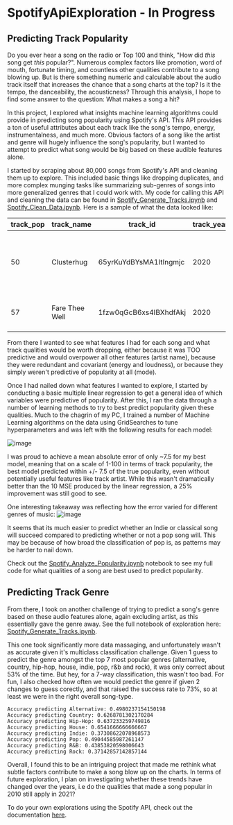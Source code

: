 # SpotifyApiExploration - In Progress

## Predicting Track Popularity
Do you ever hear a song on the radio or Top 100 and think, "How did *this* song get *this* popular?". Numerous complex factors like promotion, word of mouth, fortunate timing, and countless other qualities contribute to a song blowing up. But is there something numeric and calculable about the audio track itself that increases the chance that a song charts at the top? Is it the tempo, the danceability, the acousticness? Through this analysis, I hope to find some answer to the question: What makes a song a hit?

In this project, I explored what insights machine learning algorithms could provide in predicting song popularity using Spotify's API. This API provides a ton of useful attributes about each track like the song's tempo, energy, instrumentalness, and much more. Obvious factors of a song like the artist and genre will hugely influence the song's popularity, but I wanted to attempt to predict what song would be big based on these audible features alone.

I started by scraping about 80,000 songs from Spotify's API and cleaning them up to explore. This included basic things like dropping duplicates, and more complex munging tasks like summarizing sub-genres of songs into more generalized genres that I could work with. My code for calling this API and cleaning the data can be found in [Spotify_Generate_Tracks.ipynb](https://github.com/ekatnic/SpotifyApiExploration/blob/master/Spotify_Generate_Tracks.ipynb) and [Spotify_Clean_Data.ipynb](https://github.com/ekatnic/SpotifyApiExploration/blob/master/Spotify_Clean_Data.ipynb). Here is a sample of what the data looked like:

| track_pop | track_name     | track_id               | track_year | track_spotify_genre | art_name                            | art_id                 | alb_name   | alb_id                 | art_genre                                           | duration_ms | time_signature | key | loudness | energy | speechiness | acousticness | mode | tempo   | valence | danceability | instrumentalness | liveness | genre_words                                         | master_popular_genre |
|-----------|----------------|------------------------|------------|---------------------|-------------------------------------|------------------------|------------|------------------------|-----------------------------------------------------|-------------|----------------|-----|----------|--------|-------------|--------------|------|---------|---------|--------------|------------------|----------|-----------------------------------------------------|----------------------|
| 50        | Clusterhug     | 65yrKuYdBYsMA1ItIngmjc | 2020       | rock                | I DONT KNOW HOW   BUT THEY FOUND ME | 0Raaw7kr1Vzat4ZvHzjsJR | RAZZMATAZZ | 7q8hYYZgsIQCXibLzwiPll | ['alt z', 'indie   pop', 'modern alternative roc... | 192066      | 4              | 0   | -4.067   | 0.837  | 0.052       | 0.00324      | 1    | 121.901 | 0.23    | 0.476        | 0                | 0.105    | {'alt': 1, 'z':   1, 'indie': 1, 'pop': 1, 'mode... | rock                 |
| 57        | Fare Thee Well | 1fzw0qGcB6xs4IBXhdfAkj | 2020       | rock                | Stone Temple   Pilots               | 2UazAtjfzqBF0Nho2awK4z | Perdida    | 27evZfDFySSv4dcje8afMI | ['alternative   metal', 'alternative rock', 'gru... | 261880      | 4              | 7   | -8.709   | 0.371  | 0.0272      | 0.547        | 1    | 66.853  | 0.196   | 0.431        | 0.0154           | 0.0921   | {'alternative':   2, 'metal': 2, 'rock': 4, 'gru... | rock                 |

From there I wanted to see what features I had for each song and what track qualities would be worth dropping, either because it was TOO predictive and would overpower all other features (artist name), because they were redundant and covariant (energy and loudness), or because they simply weren't predictive of popularity at all (mode).

Once I had nailed down what features I wanted to explore, I started by conducting a basic multiple linear regression to get a general idea of which variables were predictive of popularity. After this, I ran the data through a number of learning methods to try to best predict popularity given these qualities. Much to the chagrin of my PC, I trained a number of Machine Learning algorithms on the data using GridSearches to tune hyperparameters and was left with the following results for each model:

![image](https://user-images.githubusercontent.com/25894069/122119268-d4683e00-cddd-11eb-8099-683732aff735.png)

I was proud to achieve a mean absolute error of only ~7.5 for my best model, meaning that on a scale of 1-100 in terms of track popularity, the best model predicted within +/- 7.5 of the true popularity, even without potentially useful features like track artist. While this wasn't dramatically better than the 10 MSE produced by the linear regression, a 25% improvement was still good to see.

One interesting takeaway was reflecting how the error varied for different genres of music:
![image](https://user-images.githubusercontent.com/25894069/121953776-d618ff80-cd12-11eb-81aa-ee4c8e0a2281.png)

It seems that its much easier to predict whether an Indie or classical song will succeed compared to predicting whether or not a pop song will. This may be because of how broad the classification of pop is, as patterns may be harder to nail down.

Check out the [Spotify_Analyze_Popularity.ipynb](https://github.com/ekatnic/SpotifyApiExploration/blob/master/Spotify_Analyze_Popularity.ipynb) notebook to see my full code for what qualities of a song are best used to predict popularity. 

## Predicting Track Genre
From there, I took on another challenge of trying to predict a song's genre based on these audio features alone, again excluding artist, as this essentially gave the genre away. See the full notebook of exploration here: [Spotify_Generate_Tracks.ipynb](https://github.com/ekatnic/SpotifyApiExploration/blob/master/Spotify_Analyze_Genre.ipynb). 

This one took significantly more data massaging, and unfortunately wasn't as accurate given it's multiclass classification challenge. Given 1 guess to predict the genre amongst the top 7 most popular genres (alternative, country, hip-hop, house, indie, pop, r&b and rock), it was only correct about 53% of the time. But hey, for a 7-way classification, this wasn't too bad. For fun, I also checked how often we would predict the genre if given 2 changes to guess corectly, and that raised the success rate to 73%, so at least we were in the right overall song-type.

```
Accuracy predicting Alternative: 0.4980237154150198
Accuracy predicting Country: 0.6268781302170284
Accuracy predicting Hip-Hop: 0.637233259749816
Accuracy predicting House: 0.6541666666666667
Accuracy predicting Indie: 0.37308622078968573
Accuracy predicting Pop: 0.49044585987261147
Accuracy predicting R&B: 0.43853820598006643
Accuracy predicting Rock: 0.37142857142857144
```

Overall, I found this to be an intriguing project that made me rethink what subtle factors contribute to make a song blow up on the charts. In terms of future exploration, I plan on investigating whether these trends have changed over the years, i.e do the qualities that made a song popular in 2010 still apply in 2021?

To do your own explorations using the Spotify API, check out the documentation [here](https://developer.spotify.com/documentation/web-api/).
